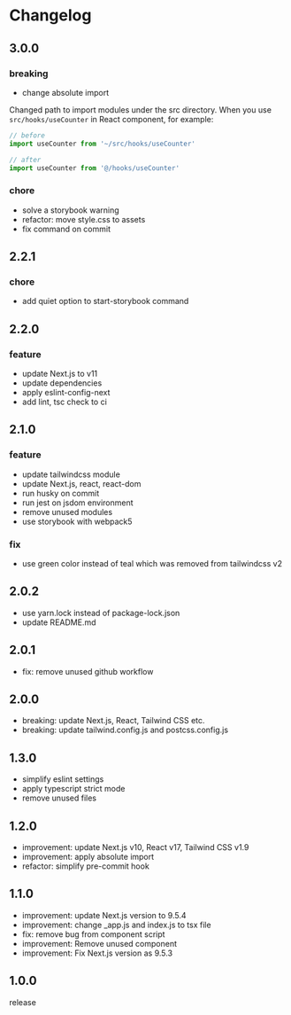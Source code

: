 # Changelog

## 3.0.0
### breaking
- change absolute import

Changed path to import modules under the src directory. When you use `src/hooks/useCounter` in React component, for example:

```js
// before
import useCounter from '~/src/hooks/useCounter'
```

```js
// after
import useCounter from '@/hooks/useCounter'
```

### chore
- solve a storybook warning
- refactor: move style.css to assets
- fix command on commit

## 2.2.1
### chore
- add quiet option to start-storybook command

## 2.2.0
### feature
- update Next.js to v11
- update dependencies
- apply eslint-config-next
- add lint, tsc check to ci

## 2.1.0
### feature
- update tailwindcss module
- update Next.js, react, react-dom
- run husky on commit
- run jest on jsdom environment
- remove unused modules
- use storybook with webpack5

### fix
- use green color instead of teal which was removed from tailwindcss v2

## 2.0.2
- use yarn.lock instead of package-lock.json
- update README.md

## 2.0.1
- fix: remove unused github workflow

## 2.0.0
- breaking: update Next.js, React, Tailwind CSS etc.
- breaking: update tailwind.config.js and postcss.config.js

## 1.3.0
- simplify eslint settings
- apply typescript strict mode
- remove unused files

## 1.2.0
- improvement: update Next.js v10, React v17, Tailwind CSS v1.9
- improvement: apply absolute import
- refactor: simplify pre-commit hook

## 1.1.0
- improvement: update Next.js version to 9.5.4
- improvement: change _app.js and index.js to tsx file
- fix: remove bug from component script
- improvement: Remove unused component
- improvement: Fix Next.js version as 9.5.3

## 1.0.0
release
